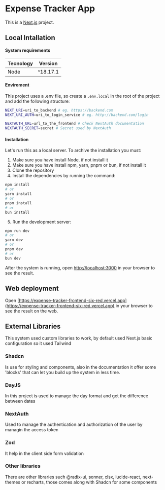 # Expense Tracker App

This is a [Next.js](https://nextjs.org) project.

## Local Intallation

#### System requirements

| Tecnology | Version  |
| --------- | -------- |
| Node      | ^18.17.1 |

#### Enviroment

This project uses a .env file, so create a `.env.local` in the root of the project and add the following structure:

```bash
NEXT_URI=uri_to_backend # eg. https://backend.com
NEXT_URI_AUTH=uri_to_login_service # eg. http://backend.com/login

NEXTAUTH_URL=url_to_the_frontend # Check NextAuth documentation
NEXTAUTH_SECRET=secret # Secret used by NextAuth
```

#### Installation

Let's run this as a local server. To archive the installation you must:

1. Make sure you have install Node, if not install it
2. Make sure you have install npm, yarn, pnpm or bun, if not install it
3. Clone the repository
4. Install the dependencies by running the command:

```bash
npm install
# or
yarn install
# or
pnpm install
# or
bun install
```

5. Run the development server:

```bash
npm run dev
# or
yarn dev
# or
pnpm dev
# or
bun dev
```

After the system is running, open [http://localhost:3000](http://localhost:3000) in your browser to see the result.

## Web deployment

Open [https://expense-tracker-frontend-six-red.vercel.app](https://expense-tracker-frontend-six-red.vercel.app) in your browser to see the result on the web.

## External Libraries

This system used custom libraries to work, by default used Next.js basic configuration so it used Tailwind

### Shadcn

Is use for styling and components, also in the documentation it offer some 'blocks' that can let you build up the system in less time.

### DayJS

In this project is used to manage the day format and get the difference between dates

### NextAuth

Used to manage the authentication and authorization of the user by managin the access token

### Zod

It help in the client side form validation

### Other libraries

There are other libraries such @radix-ui, sonner, clsx, lucide-react, next-themes or recharts, those comes along with Shadcn for some components
